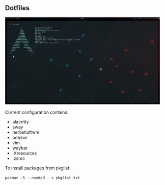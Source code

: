 ## Dotfiles
![Alt text](screenshot.png?raw=true "Screenshot")

Current configuration contains:
- alacritty
- sway
- herbstluftwm
- polybar
- vim
- waybar
- .Xresources
- .zshrc

To install packages from pkglist:

`pacman -S --needed - < pkglist.txt`
